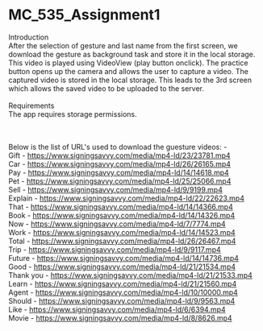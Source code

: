 # MC_535_Assignment1
Introduction<br/>
After the selection of gesture and last name from the first screen, we download the gesture as background task and store it in the local storage. This video is played using VideoView (play button onclick). The practice button opens up the camera and allows the user to capture a video. The captured video is stored in the local storage. This leads to the 3rd screen which allows the saved video to be uploaded to the server.
<br/><br/>
Requirements<br/>
The app requires storage permissions.

<br/><br/>
Below is the list of URL's used to download the guesture videos: - <br/>
Gift - https://www.signingsavvy.com/media/mp4-ld/23/23781.mp4<br/>
Car - https://www.signingsavvy.com/media/mp4-ld/26/26165.mp4<br/>
Pay - https://www.signingsavvy.com/media/mp4-ld/14/14618.mp4<br/>
Pet - https://www.signingsavvy.com/media/mp4-ld/25/25066.mp4<br/>
Sell - https://www.signingsavvy.com/media/mp4-ld/9/9199.mp4 <br/>
Explain - https://www.signingsavvy.com/media/mp4-ld/22/22623.mp4<br/>
That - https://www.signingsavvy.com/media/mp4-ld/14/14366.mp4 <br/>
Book - https://www.signingsavvy.com/media/mp4-ld/14/14326.mp4 <br/>
Now - https://www.signingsavvy.com/media/mp4-ld/7/7774.mp4 <br/>
Work - https://www.signingsavvy.com/media/mp4-ld/14/14523.mp4 <br/>
Total - https://www.signingsavvy.com/media/mp4-ld/26/26467.mp4 <br/>
Trip - https://www.signingsavvy.com/media/mp4-ld/9/9117.mp4 <br/>
Future - https://www.signingsavvy.com/media/mp4-ld/14/14736.mp4 <br/>
Good - https://www.signingsavvy.com/media/mp4-ld/21/21534.mp4 <br/>
Thank you - https://www.signingsavvy.com/media/mp4-ld/21/21533.mp4 <br/>
Learn - https://www.signingsavvy.com/media/mp4-ld/21/21560.mp4 <br/>
Agent - https://www.signingsavvy.com/media/mp4-ld/10/10000.mp4<br/>
Should - https://www.signingsavvy.com/media/mp4-ld/9/9563.mp4<br/>
Like - https://www.signingsavvy.com/media/mp4-ld/6/6394.mp4<br/>
Movie - https://www.signingsavvy.com/media/mp4-ld/8/8626.mp4<br/>
<br/>

